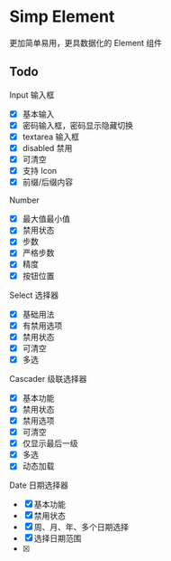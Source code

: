# Simp Element

更加简单易用，更具数据化的 Element 组件 

## Todo

Input 输入框

- [x] 基本输入
- [x] 密码输入框，密码显示隐藏切换
- [x] textarea 输入框
- [x] disabled 禁用
- [x] 可清空
- [x] 支持 Icon
- [x] 前缀/后缀内容

Number

- [x] 最大值最小值
- [x] 禁用状态
- [x] 步数
- [x] 严格步数
- [x] 精度
- [x] 按钮位置

Select 选择器

- [x] 基础用法
- [x] 有禁用选项
- [x] 禁用状态
- [x] 可清空
- [x] 多选

Cascader 级联选择器

- [x] 基本功能
- [x] 禁用状态
- [x] 禁用选项
- [x] 可清空
- [x] 仅显示最后一级
- [x] 多选
- [x] 动态加载

Date 日期选择器

- [x] 基本功能
- [x] 禁用状态
- [x] 周、月、年、多个日期选择
- [x] 选择日期范围
- [x] 